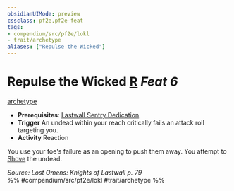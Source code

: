 ```yaml
---
obsidianUIMode: preview
cssclass: pf2e,pf2e-feat
tags:
- compendium/src/pf2e/lokl
- trait/archetype
aliases: ["Repulse the Wicked"]
---
```

# Repulse the Wicked  [R](../../Rules/core-rulebook/chapter-9-playing-the-game.md#Actions "Reaction") *Feat 6*  
[archetype](../../Rules/traits/archetype.md)  

- **Prerequisites**: [Lastwall Sentry Dedication](lastwall-sentry-dedication-lowg.md)
- **Trigger** An undead within your reach critically fails an attack roll targeting you.
- **Activity** Reaction

You use your foe's failure as an opening to push them away. You attempt to [Shove](../../Rules/actions/shove.md) the undead.

*Source: Lost Omens: Knights of Lastwall p. 79*  
%% #compendium/src/pf2e/lokl #trait/archetype %%